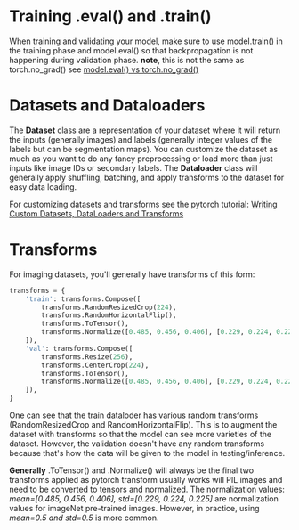 # Training .eval() and .train()
When training and validating your model, make sure to use model.train() in the training phase and model.eval() so that backpropagation is not happening during validation phase.
**note**, this is not the same as torch.no_grad() see [model.eval() vs torch.no_grad()](https://discuss.pytorch.org/t/model-eval-vs-with-torch-no-grad/19615)

# Datasets and Dataloaders
The **Dataset** class are a representation of your dataset where it will return the inputs (generally images) and labels (generally integer values of the labels but can be segmentation maps). You can customize the dataset as much as you want to do any fancy preprocessing or load more than just inputs like image IDs or secondary labels. The **Dataloader** class will generally apply shuffling, batching, and apply transforms to the dataset for easy data loading.

For customizing datasets and transforms see the pytorch tutorial: [Writing Custom Datasets, DataLoaders and Transforms](https://pytorch.org/tutorials/beginner/data_loading_tutorial.html)

# Transforms
For imaging datasets, you'll generally have transforms of this form:

```python
transforms = {
    'train': transforms.Compose([
        transforms.RandomResizedCrop(224),
        transforms.RandomHorizontalFlip(),
        transforms.ToTensor(),
        transforms.Normalize([0.485, 0.456, 0.406], [0.229, 0.224, 0.225])
    ]),
    'val': transforms.Compose([
        transforms.Resize(256),
        transforms.CenterCrop(224),
        transforms.ToTensor(),
        transforms.Normalize([0.485, 0.456, 0.406], [0.229, 0.224, 0.225])
    ]),
}
```

One can see that the train dataloder has various random transforms (RandomResizedCrop and RandomHorizontalFlip). This is to augment the dataset with transforms so that the model can see more varieties of the dataset. However, the validation doesn't have any random transforms because that's how the data will be given to the model in testing/inference. 

**Generally** .ToTensor() and .Normalize() will always be the final two transforms applied as pytorch transform usually works will PIL images and need to be converted to tensors and normalized. The normalization values: *mean=[0.485, 0.456, 0.406], std=[0.229, 0.224, 0.225]* are normalization values for imageNet pre-trained images. However, in practice, using *mean=0.5 and std=0.5* is more common.
